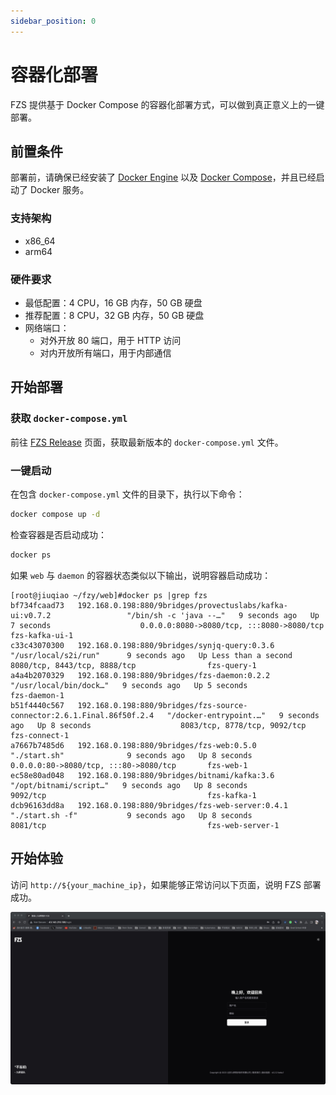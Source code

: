 ```yaml
---
sidebar_position: 0
---
```


# 容器化部署

FZS 提供基于 Docker Compose 的容器化部署方式，可以做到真正意义上的一键部署。

## 前置条件

部署前，请确保已经安装了 [Docker Engine](https://docs.docker.com/engine/install/) 以及 [Docker Compose](https://docs.docker.com/compose/install/)，并且已经启动了 Docker 服务。

### 支持架构

- x86_64
- arm64

### 硬件要求

- 最低配置：4 CPU，16 GB 内存，50 GB 硬盘
- 推荐配置：8 CPU，32 GB 内存，50 GB 硬盘
- 网络端口：
  - 对外开放 80 端口，用于 HTTP 访问
  - 对内开放所有端口，用于内部通信

## 开始部署

### 获取 `docker-compose.yml`

前往 [FZS Release](/changelog) 页面，获取最新版本的 `docker-compose.yml` 文件。


### 一键启动

在包含 `docker-compose.yml` 文件的目录下，执行以下命令：

```bash
docker compose up -d
```

检查容器是否启动成功：

```bash
docker ps
```

如果 `web` 与 `daemon` 的容器状态类似以下输出，说明容器启动成功：

```
[root@jiuqiao ~/fzy/web]#docker ps |grep fzs
bf734fcaad73   192.168.0.198:880/9bridges/provectuslabs/kafka-ui:v0.7.2                 "/bin/sh -c 'java --…"   9 seconds ago   Up 7 seconds                    0.0.0.0:8080->8080/tcp, :::8080->8080/tcp   fzs-kafka-ui-1
c33c43070300   192.168.0.198:880/9bridges/synjq-query:0.3.6                             "/usr/local/s2i/run"      9 seconds ago   Up Less than a second           8080/tcp, 8443/tcp, 8888/tcp                fzs-query-1
a4a4b2070329   192.168.0.198:880/9bridges/fzs-daemon:0.2.2                              "/usr/local/bin/dock…"   9 seconds ago   Up 5 seconds                                                                fzs-daemon-1
b51f4440c567   192.168.0.198:880/9bridges/fzs-source-connector:2.6.1.Final.86f50f.2.4   "/docker-entrypoint.…"   9 seconds ago   Up 8 seconds                    8083/tcp, 8778/tcp, 9092/tcp                fzs-connect-1
a7667b7485d6   192.168.0.198:880/9bridges/fzs-web:0.5.0                                 "./start.sh"              9 seconds ago   Up 8 seconds                    0.0.0.0:80->8080/tcp, :::80->8080/tcp       fzs-web-1
ec58e80ad048   192.168.0.198:880/9bridges/bitnami/kafka:3.6                             "/opt/bitnami/script…"   9 seconds ago   Up 8 seconds                    9092/tcp                                    fzs-kafka-1
dcb96163dd8a   192.168.0.198:880/9bridges/fzs-web-server:0.4.1                          "./start.sh -f"           9 seconds ago   Up 8 seconds                    8081/tcp                                    fzs-web-server-1
```

## 开始体验

访问 `http://${your_machine_ip}`，如果能够正常访问以下页面，说明 FZS 部署成功。

![login-page](/img/screenshots/login.jpg)
